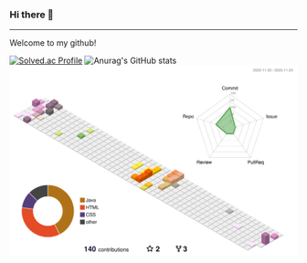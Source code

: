 ### Hi there 👋

<hr>
Welcome to my github!

<!--
**chi980/chi980** is a ✨ _special_ ✨ repository because its `README.md` (this file) appears on your GitHub profile.

Here are some ideas to get you started:

- 🔭 I’m currently working on ...
- 🌱 I’m currently learning ...
- 👯 I’m looking to collaborate on ...
- 🤔 I’m looking for help with ...
- 💬 Ask me about ...
- 📫 How to reach me: ...
- 😄 Pronouns: ...
- ⚡ Fun fact: ...
-->
[![Solved.ac Profile](http://mazassumnida.wtf/api/v2/generate_badge?boj=chi980)](https://solved.ac/chi980/)
![Anurag's GitHub stats](https://github-readme-stats.vercel.app/api?username=chi980&show_icons=true&theme=catppuccin_latte)
![](./profile-3d-contrib/profile-south-season-animate.svg)
